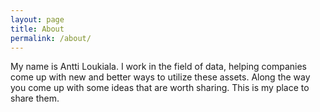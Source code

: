 ```yaml
---
layout: page
title: About
permalink: /about/
---
```


My name is Antti Loukiala. I work in the field of data, helping companies come up with new and better ways to utilize these assets. Along the way you come up with some ideas that are worth sharing. This is my place to share them. 